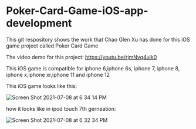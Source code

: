 
# Poker-Card-Game-iOS-app-development

This git respository shows the work that Chao Glen Xu has done for this iOS game project called Poker Card Game

The video demo for this project: https://youtu.be/rjmNvq4ulk0

This iOS game is compatible for iphone 6,iphone 6s, iphone 7, iphone 8, iphone x,iphone xr,iphone 11 and iphone 12

This iOS game looks like this: 

![Screen Shot 2021-07-08 at 6 34 14 PM](https://user-images.githubusercontent.com/59375616/124998839-1a9a7100-e01b-11eb-88e2-07743db95b7a.png)


how it looks like in ipod touch 7th gerneation:

![Screen Shot 2021-07-08 at 6 32 34 PM](https://user-images.githubusercontent.com/59375616/124998706-e030d400-e01a-11eb-9183-4ad0ba1242b3.png)
